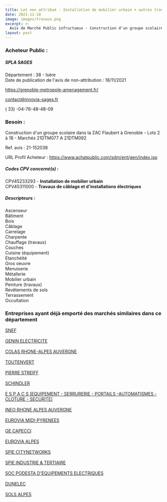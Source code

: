 ```yaml
---
title: Lot non attribué - Installation de mobilier urbain + autres travaux
date: 2021-11-18
image: images/travaux.png
excerpt: >-
  Avis de Marché Public infructueux - Construction d'un groupe scolaire dans la ZAC Flaubert à Grenoble- Lots 2 à 18
layout: post
---
```


### Acheteur Public :
##### SPLA SAGES
Département : 38 - Isère<br/>
Date de publication de l'avis de non-attribution : 18/11/2021


https://grenoble-metropole-amenagement.fr/

contact@innovia-sages.fr

( 33) -04-76-48-48-09
### Besoin :

Construction d'un groupe scolaire dans la ZAC Flaubert à Grenoble - Lots 2 à 18 - Marchés 21DTM077 A 21DTM092

Ref. avis : 21-152038

URL Profil Acheteur : https://www.achatpublic.com/sdm/ent/gen/index.jsp

##### Codes CPV concerné(s) :
CPV45233293 - **Installation de mobilier urbain** <br/>
CPV45311000 - **Travaux de câblage et d'installations électriques** <br/>

##### Descripteurs :
Ascenseur <br/>
Bâtiment <br/>
Bois <br/>
Câblage <br/>
Carrelage <br/>
Charpente <br/>
Chauffage (travaux) <br/>
Couches <br/>
Cuisine (équipement) <br/>
Etanchéité <br/>
Gros oeuvre <br/>
Menuiserie <br/>
Métallerie <br/>
Mobilier urbain <br/>
Peinture (travaux) <br/>
Revêtements de sols <br/>
Terrassement <br/>
Occultation <br/>

### Entreprises ayant déjà emporté des marchés similaires dans ce département
<a href="/entreprise-543/siren-056800659">SNEF</a><br/><br/>
<a href="/entreprise-544/siren-304579105">GENIN ELECTRICITE</a><br/><br/>
<a href="/entreprise-547/siren-329393797">COLAS RHONE-ALPES AUVERGNE</a><br/><br/>
<a href="/entreprise-549/siren-339963886">TOUTENVERT</a><br/><br/>
<a href="/entreprise-549/siren-341519056">PIERRE STREIFF</a><br/><br/>
<a href="/entreprise-552/siren-383711678">SCHINDLER</a><br/><br/>
<a href="/entreprise-554/siren-394225320">E S P A C S (EQUIPEMENT - SERRURERIE - PORTAILS -AUTOMATISMES - CLOTURE - SECURITE)</a><br/><br/>
<a href="/entreprise-556/siren-409899127">INEO RHONE ALPES AUVERGNE</a><br/><br/>
<a href="/entreprise-557/siren-414629162">EUROVIA MIDI-PYRENEES</a><br/><br/>
<a href="/entreprise-558/siren-421766023">GE CAPECCI</a><br/><br/>
<a href="/entreprise-560/siren-433888674">EUROVIA ALPES</a><br/><br/>
<a href="/entreprise-560/siren-434085395">SPIE CITYNETWORKS</a><br/><br/>
<a href="/entreprise-561/siren-440055861">SPIE INDUSTRIE & TERTIAIRE</a><br/><br/>
<a href="/entreprise-561/siren-442531059">SOC PODESTA D'EQUIPEMENTS ELECTRIQUES</a><br/><br/>
<a href="/entreprise-562/siren-448149112">DUNELEC</a><br/><br/>
<a href="/entreprise-564/siren-482271285">SOLS ALPES</a><br/><br/>

